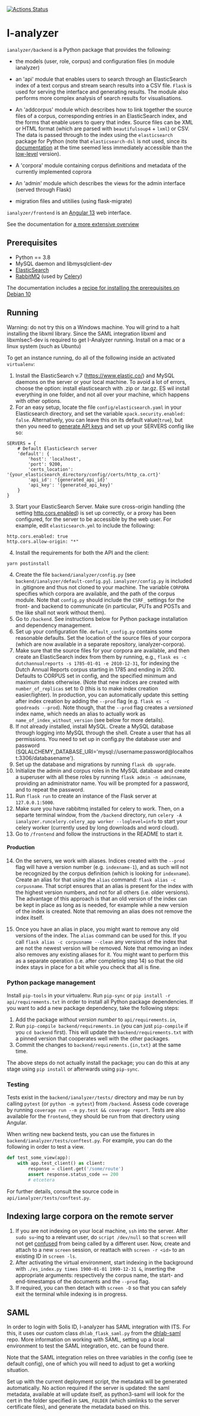 [![Actions Status](https://github.com/UUDigitalHumanitiesLab/I-analyzer/workflows/Unit%20tests/badge.svg)](https://github.com/UUDigitalHumanitiesLab/I-analyzer/actions)

I-analyzer
===============================================================================

`ianalyzer/backend` is a Python package that provides the following:

- the models (user, role, corpus) and configuration files (in module ianalyzer)

- an 'api' module that enables users to search through an ElasticSearch index of a text corpus and stream search results into a CSV file. `Flask` is used for serving the interface and generating results. The module also performs more complex analysis of search results for visualisations.

- An 'addcorpus' module which describes how to link together the source files of a corpus, corresponding entries in an ElasticSearch index, and the forms that enable users to query that index. Source files can be XML or HTML format (which are parsed with `beautifulsoup4` + `lxml`) or CSV. The data is passed through to the index using the `elasticsearch` package for Python (note that `elasticsearch-dsl` is not used, since its [documentation](https://elasticsearch-dsl.readthedocs.io/en/latest) at the time seemed less immediately accessible than the [low-level](https://www.elastic.co/guide/en/elasticsearch/reference/current/index.html) version).

- A 'corpora' module containing corpus definitions and metadata of the currently implemented coprora

- An 'admin' module which describes the views for the admin interface (served through Flask)

- migration files and utitilies (using flask-migrate)

`ianalyzer/frontend` is an [Angular 13](https://angular.io/) web interface.

See the documentation for [a more extensive overview](./documentation/Overview.md)

Prerequisites
-------------------------------------------------------------------------------

* Python == 3.8
* MySQL daemon and libmysqlclient-dev
* [ElasticSearch](https://www.elastic.co/)
* [RabbitMQ](https://www.rabbitmq.com/) (used by [Celery](http://www.celeryproject.org/))

The documentation includes a [recipe for installing the prerequisites on Debian 10](./documentation/Local-Debian-I-Analyzer-setup.md)

Running
-------------------------------------------------------------------------------
Warning: do not try this on a Windows machine. You will grind to a halt installing the libxml library. Since the SAML integration libxml and libxmlsec1-dev is required to get I-Analyzer running. Install on a mac or a linux system (such as Ubuntu)

To get an instance running, do all of the following inside an activated `virtualenv`:

1. Install the ElasticSearch v.7 (https://www.elastic.co/) and MySQL daemons on the server or your local machine. To avoid a lot of errors, choose the option: install elasticsearch with .zip or .tar.gz. ES wil install everything in one folder, and not all over your machine, which happens with other options.
2. For an easy setup, locate the file `config/elasticsearch.yaml` in your Elasticsearch directory, and set the variable `xpack.security.enabled: false`. Alternatively, you can leave this on its default value(`true`), but then you need to [generate API keys](https://www.elastic.co/guide/en/elasticsearch/reference/current/security-api-create-api-key.html) and set up your SERVERS config like so:
```
SERVERS = {
    # Default ElasticSearch server
    'default': {
        'host': 'localhost',
        'port': 9200,
        'certs_location': '{your_elasticsearch_directory/config//certs/http_ca.crt}'
        'api_id': '{generated_api_id}'
        'api_key': '{generated_api_key}'
    }
}
```
3. Start your ElasticSearch Server. Make sure cross-origin handling (the setting [http.cors.enabled](https://www.elastic.co/guide/en/elasticsearch/reference/current/modules-http.html)) is set up correctly, or a proxy has been configured, for the server to be accessible by the web user. For example, edit `elasticsearch.yml` to include the following:
```
http.cors.enabled: true
http.cors.allow-origin: "*"
```
4. Install the requirements for both the API and the client:
```
yarn postinstall
```
4. Create the file `backend/ianalyzer/config.py` (see `backend/ianalyzer/default-config.py`). `ianalyzer/config.py` is included in .gitignore and thus not cloned to your machine. The variable `CORPORA` specifies which corpora are available, and the path of the corpus module. Note that `config.py` should include the `CSRF_` settings for the front- and backend to communicate (in particular, PUTs and POSTs and the like shall not work without them).
5. Go to `/backend`. See instructions below for Python package installation and dependency management.
6. Set up your configuration file. `default_config.py` contains some reasonable defaults. Set the location of the source files of your corpora (which are now available in a separate repository, ianalyzer-corpora).
7. Make sure that the source files for your corpora are available, and then create an ElasticSearch index from them by running, e.g., `flask es -c dutchannualreports -s 1785-01-01 -e 2010-12-31`, for indexing the Dutch Annual Reports corpus starting in 1785 and ending in 2010. Defaults to CORPUS set in config, and the specified minimum and maximum dates otherwise. (Note that new indices are created with `number_of_replicas` set to 0 (this is to make index creation easier/lighter). In production, you can automatically update this setting after index creation by adding the `--prod` flag (e.g. `flask es -c goodreads --prod`). Note though, that the `--prod` flag creates a _versioned_ index name, which needs an alias to actually work as `name_of_index_without_version` (see below for more details).
8. If not already installed, install MySQL. Create a MySQL database through logging into MySQL through the shell. Create a user that has all permissions. You need to set up in config.py the database user and password (SQLALCHEMY_DATABASE_URI='mysql://username:password@localhost:3306/databasename').
9. Set up the database and migrations by running `flask db upgrade`.
10. Initialize the admin and corpus roles in the MySQL database and create a superuser with all these roles by running `flask admin -n adminname`, providing an administrator name. You will be prompted for a password, and to repeat the password.
11. Run `flask run` to create an instance of the Flask server at `127.0.0.1:5000`.
12. Make sure you have rabbitmq installed for celery to work. Then, on a separte terminal window, from the `/backend` directory, run `celery -A ianalyzer.runcelery.celery_app worker --loglevel=info` to start your celery worker (currently used by long downloads and word cloud).
13. Go to `/frontend` and follow the instructions in the README to start it.

#### Production

14. On the servers, we work with aliases. Indices created with the `--prod` flag will have a version number (e.g. `indexname-1`), and as such will not be recognized by the corpus definition (which is looking for `indexname`). Create an alias for that using the `alias` command: `flask alias -c corpusname`. That script ensures that an alias is present for the index with the highest version numbers, and not for all others (i.e. older versions). The advantage of this approach is that an old version of the index can be kept in place as long as is needed, for example while a new version of the index is created. Note that removing an alias does not remove the index itself.

15. Once you have an alias in place, you might want to remove any old versions of the index. The `alias` command can be used for this. If you call `flask alias -c corpusname --clean` any versions of the index that are not the newest version will be removed. Note that removing an index also removes any existing aliases for it. You might want to perform this as a separate operation (i.e. after completing step 14) so that the old index stays in place for a bit while you check that all is fine.

### Python package management

Install `pip-tools` in your virtualenv. Run `pip-sync` or `pip install -r api/requirements.txt` in order to install all Python package dependencies. If you want to add a new package dependency, take the following steps:

 1. Add the package *without version number* to `api/requirements.in`,
 2. Run `pip-compile backend/requirements.in` (you can just `pip-compile` if you `cd backend` first). This will update the `backend/requirements.txt` with a pinned version that cooperates well with the other packages.
 3. Commit the changes to `backend/requirements.{in,txt}` at the same time.

The above steps do not actually install the package; you can do this at any stage using `pip install` or afterwards using `pip-sync`.


### Testing

Tests exist in the `backend/ianalyzer/tests/` directory and may be run by calling `pytest` (or `python -m pytest`) from `/backend`. Assess code coverage by running `coverage run --m py.test && coverage report`. Tests are also available for the `frontend`, they should be run from that directory using Angular.

When writing new backend tests, you can use the fixtures in `backend/ianalyzer/tests/conftest.py`. For example, you can do the following in order to test a view.

```py
def test_some_view(app):
    with app.test_client() as client:
        response = client.get('/some/route')
        assert response.status_code == 200
        # etcetera
```

For further details, consult the source code in `api/ianalyzer/tests/conftest.py`.

Indexing large corpora on the remote server
-------------------------------------------------------------------------------

1. If you are not indexing on your local machine, `ssh` into the server. After `sudo su`-ing to a relevant user, do `script /dev/null` so that `screen` will not get [confused](http://serverfault.com/q/116775) from being called by a different user. Now, create and attach to a new `screen` session, or reattach with `screen -r <id>` to an existing ID in `screen -ls`.
2. After activating the virtual environment, start indexing in the background with `./es_index.py times 1900-01-01 1999-12-31 &`, inserting the appropriate arguments: respectively the corpus name, the start- and end-timestamps of the documents and the `--prod` flag.
3. If required, you can then detach with `screen -D` so that you can safely exit the terminal while indexing is in progress.

SAML
-------------------------------------------------------------------------------
In order to login with Solis ID, I-analyzer has SAML integration with ITS. For this, it uses our custom class `dhlab_flask_saml.py` from the [dhlab-saml](https://github.com/UUDigitalHumanitieslab/dhlab-saml) repo. More information on working with SAML, setting up a local environment to test the SAML integration, etc. can be found there.

Note that the SAML integration relies on three variables in the config (see te default config), one of which you will need to adjust to get a working situation.

Set up with the current deployment script, the metadata will be generated automatically. No action required if the server is updated: the saml metadata, available at [](https://ianalyzer.hum.uu.nl/saml/metadata/) will update itself, as python3-saml will look for the cert in the folder specified in `SAML_FOLDER` (which simlinks to the server certificate files), and generate the metadata based on this.
